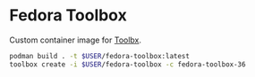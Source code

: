 # Fedora Toolbox

Custom container image for [Toolbx](https://containertoolbx.org/).

```sh
podman build . -t $USER/fedora-toolbox:latest
toolbox create -i $USER/fedora-toolbox -c fedora-toolbox-36
```
